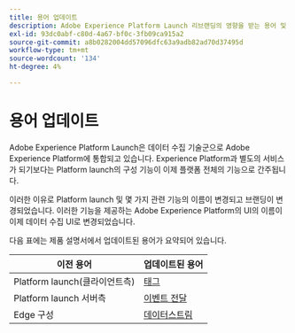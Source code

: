 ```yaml
---
title: 용어 업데이트
description: Adobe Experience Platform Launch 리브랜딩의 영향을 받는 용어 및 UI 요소의 전체 목록입니다.
exl-id: 93dc0abf-c80d-4a67-bf0c-3fb09ca915a2
source-git-commit: a8b0282004dd57096dfc63a9adb82ad70d37495d
workflow-type: tm+mt
source-wordcount: '134'
ht-degree: 4%

---
```


# 용어 업데이트

Adobe Experience Platform Launch은 데이터 수집 기술군으로 Adobe Experience Platform에 통합되고 있습니다. Experience Platform과 별도의 서비스가 되기보다는 Platform launch의 구성 기능이 이제 플랫폼 전체의 기능으로 간주됩니다.

이러한 이유로 Platform launch 및 몇 가지 관련 기능의 이름이 변경되고 브랜딩이 변경되었습니다. 이러한 기능을 제공하는 Adobe Experience Platform의 UI의 이름이 이제 데이터 수집 UI로 변경되었습니다.

다음 표에는 제품 설명서에서 업데이트된 용어가 요약되어 있습니다.

| 이전 용어 | 업데이트된 용어 |
|---|---|
| Platform launch(클라이언트측) | [태그](./home.md) |
| Platform launch 서버측 | [이벤트 전달](./ui/event-forwarding/overview.md) |
| Edge 구성 | [데이터스트림](https://experienceleague.adobe.com/docs/experience-platform/edge/fundamentals/datastreams.html) |
